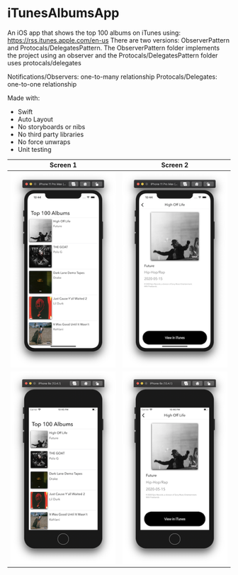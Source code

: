# iTunesAlbumsApp
An iOS app that shows the top 100 albums on iTunes using: https://rss.itunes.apple.com/en-us
There are two versions: ObserverPattern and Protocals/DelegatesPattern.
The ObserverPattern folder implements the project using an observer and the Protocals/DelegatesPattern folder uses protocals/delegates

Notifications/Observers: one-to-many relationship
Protocals/Delegates: one-to-one relationship

Made with: 
* Swift
* Auto Layout
* No storyboards or nibs
* No third party libraries
* No force unwraps
* Unit testing

| Screen 1  | Screen 2  |
|---|---|
| ![](/previewImages/iPhone11.png)  |  ![](/previewImages/iPhone11-2.png) |
|![](/previewImages/iPhone6.png)|![](/previewImages/iPhone6-2.png)|
